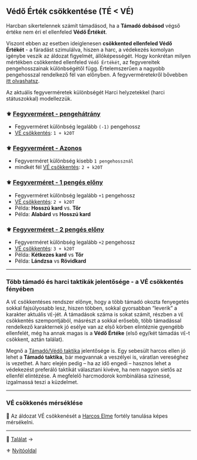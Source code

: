 ## Védő Érték csökkentése (TÉ < VÉ)

Harcban sikertelennek számít támadásod, ha a **Támadó dobásod** végső értéke nem éri el ellenfeled **Védő Értékét**.

Viszont ebben az esetben ideiglenesen **csökkented ellenfeled Védő Értékét** - a fáradást szimulálva, hiszen a harc, a védekezés komolyan igénybe veszik az áldozat figyelmét, állóképességét. Hogy konkrétan milyen mértékben csökkented ellenfeled `Védő Értékét`, az fegyvereitek pengehosszainak különbségétől függ. Értelemszerűen a nagyobb pengehosszal rendelkező fél van előnyben. A fegyverméretekről bővebben [itt olvashatsz](068_01_fegyverek_altalanos_szabalyai.md).

Az aktuális fegyverméretek különbségét Harci helyzetekkel (harci státuszokkal) modellezzük.

### ⚜️ [Fegyverméret - pengehátrány](065_01_harci_helyzetek.md#fegyverm%C3%A9ret---pengeh%C3%A1tr%C3%A1ny)

- Fegyverméret különbség legalább `(-1)` pengehossz
-  [VÉ csökkentés](081_hatasok.md#-v%C3%A9-cs%C3%B6kkent%C3%A9s-x): `1 + k20T`

### ⚜️ [Fegyverméret - Azonos](065_01_harci_helyzetek.md#fegyverm%C3%A9ret---azonos)

- Fegyverméret különbség kisebb `1 pengehossznál`
- mindkét fél [VÉ csökkentés](081_hatasok.md#-v%C3%A9-cs%C3%B6kkent%C3%A9s-x): `2 + k20T`

### ⚜️ [Fegyverméret - 1 pengés előny](065_01_harci_helyzetek.md#fegyverm%C3%A9ret---1-peng%C3%A9s-el%C5%91ny)

- Fegyverméret különbség legalább `+1` pengehossz
- [VÉ csökkentés](081_hatasok.md#-v%C3%A9-cs%C3%B6kkent%C3%A9s-x): `2 + k20T`
- Példa: **Hosszú kard**  vs. **Tőr**
- Példa: **Alabárd** vs **Hosszú kard**

### ⚜️ [Fegyverméret - 2 pengés előny](065_01_harci_helyzetek.md#fegyverm%C3%A9ret---2-peng%C3%A9s-el%C5%91ny)

- Fegyverméret különbség legalább `+2` pengehossz
- [VÉ csökkentés](081_hatasok.md#-v%C3%A9-cs%C3%B6kkent%C3%A9s-x): `3 + k20T`
- Példa: **Kétkezes kard** vs **Tőr**
- Példa: **Lándzsa** vs **Rövidkard**

---
### Több támadó és harci taktikák jelentősége - a VÉ csökkentés fényében

A `VÉ` csökkentéses rendszer előnye, hogy a több támadó okozta fenyegetés sokkal fajsúlyosabb lesz, hiszen többen, sokkal gyorsabban “leverik” a karakter aktuális `VÉ`-jét. A támadások száma is sokat számít, részben a `VÉ` csökkentés szempontjából, másrészt a sokkal erősebb, több támadással rendelkező karakternek jó esélye van az első körben elintéznie gyengébb ellenfelét, még ha annak magas is a **Védő Értéke** (első egy/két támadás `VÉ`-t csökkent, aztán találat).

Megnő a [Támadó/Védő taktika](065_02_harci_taktikak.md#támadó-taktika) jelentősége is. Egy sebesült harcos ellen jó lehet a **Támadó taktika**, bár megvannak a veszélyei is, váratlan vereséghez is vezethet. A harc elején pedig – ha az idő engedi – hasznos lehet a védekezést preferáló taktikát választani kivéve, ha nem nagyon sietős az ellenfél elintézése. A megfelelő harcmodorok kombinálása színessé, izgalmassá teszi a küzdelmet.

---
### VÉ csökkenés mérséklése

🔆 Az áldozat VÉ csökkenését a [Harcos Elme](fortelyok.harci/harcos_elme.md) fortély tanulása képes mérsékelni.

---

🔗 [Találat](064_02_04_talalat.md) →

⚜️ [Nyitóoldal](start.md#6-harcrendszer-%EF%B8%8F)
